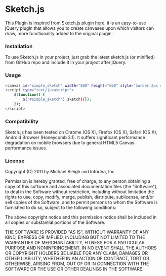 # Sketch.js
This Plugin is inspired from Sketch.js plugin [here](http://intridea.github.io/sketch.js/), it is an easy-to-use jQuery plugin that allows you to create canvases upon which visitors can draw, more functionality added to the original plugin.

### Installation
To use Sketch.js in your project, just grab the latest sketch.js (or minified) from GitHub repo and include it in your project after jQuery.

### Usage
```sh
<canvas id="simple_sketch" width="800" height="500" style="border:2px solid #000;"></canvas>
<script type="text/javascript">
    $(function() {
        $('#simple_sketch').sketch({});
    });
</script>
```

### Compatibility

Sketch.js has been tested on Chrome (OS X), Firefox (OS X), Safari (OS X), Android Browser (Honeycomb 3.1). It suffers significant performance degradation on mobile browsers due to general HTML5 Canvas performance issues.

### License

Copyright (C) 2011 by Michael Bleigh and Intridea, Inc.

Permission is hereby granted, free of charge, to any person obtaining a copy of this software and associated documentation files (the "Software"), to deal in the Software without restriction, including without limitation the rights to use, copy, modify, merge, publish, distribute, sublicense, and/or sell copies of the Software, and to permit persons to whom the Software is furnished to do so, subject to the following conditions:

The above copyright notice and this permission notice shall be included in all copies or substantial portions of the Software.

THE SOFTWARE IS PROVIDED "AS IS", WITHOUT WARRANTY OF ANY KIND, EXPRESS OR IMPLIED, INCLUDING BUT NOT LIMITED TO THE WARRANTIES OF MERCHANTABILITY, FITNESS FOR A PARTICULAR PURPOSE AND NONINFRINGEMENT. IN NO EVENT SHALL THE AUTHORS OR COPYRIGHT HOLDERS BE LIABLE FOR ANY CLAIM, DAMAGES OR OTHER LIABILITY, WHETHER IN AN ACTION OF CONTRACT, TORT OR OTHERWISE, ARISING FROM, OUT OF OR IN CONNECTION WITH THE SOFTWARE OR THE USE OR OTHER DEALINGS IN THE SOFTWARE.
